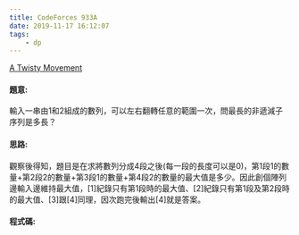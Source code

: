 ```yaml
---
title: CodeForces 933A
date: 2019-11-17 16:12:07
tags:
    - dp
---
```

[A Twisty Movement](https://codeforces.com/problemset/problem/933/A)

#### 題意:
輸入一串由1和2組成的數列，可以左右翻轉任意的範圍一次，問最長的非遞減子序列是多長？
<!-- more -->
#### 思路:
觀察後得知，題目是在求將數列分成4段之後(每一段的長度可以是0)，第1段1的數量+第2段2的數量+第3段1的數量+第4段2的數量的最大值是多少。因此創個陣列邊輸入邊維持最大值，[1]紀錄只有第1段時的最大值、[2]紀錄只有第1段及第2段時的最大值、[3]跟[4]同理，因次跑完後輸出[4]就是答案。

#### 程式碼:
<script src="https://gist.github.com/89snnfk561/7ed0e505140cd7796ab9db94fe515dec.js"></script>


